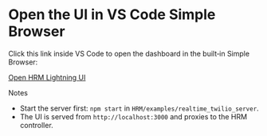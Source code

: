# Open the UI in VS Code Simple Browser

Click this link inside VS Code to open the dashboard in the built‑in Simple Browser:

[Open HRM Lightning UI](command:simpleBrowser.show?%5B%22http%3A%2F%2Flocalhost%3A3000%22%5D)

Notes
- Start the server first: `npm start` in `HRM/examples/realtime_twilio_server`.
- The UI is served from `http://localhost:3000` and proxies to the HRM controller.

